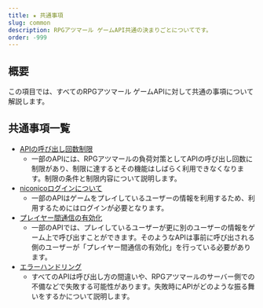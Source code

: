 ```yaml
---
title: ★ 共通事項
slug: common
description: RPGアツマール ゲームAPI共通の決まりごとについてです。
order: -999
---
```


## 概要

この項目では、すべてのRPGアツマール ゲームAPIに対して共通の事項について解説します。


## 共通事項一覧

- [APIの呼び出し回数制限](/common/rate-limit)
  - 一部のAPIには、RPGアツマールの負荷対策としてAPIの呼び出し回数に制限があり、制限に達するとその機能はしばらく利用できなくなります。制限の条件と制限内容について説明します。
- [niconicoログインについて](/common/login)
  - 一部のAPIはゲームをプレイしているユーザーの情報を利用するため、利用するためにはログインが必要となります。
- [プレイヤー間通信の有効化](/common/interplayer)
  - 一部のAPIでは、プレイしているユーザーが更に別のユーザーの情報をゲーム上で呼び出すことができます。そのようなAPIは事前に呼び出される側のユーザーが「プレイヤー間通信の有効化」を行っている必要があります。
- [エラーハンドリング](/common/errors)
  - すべてのAPIは呼び出し方の間違いや、RPGアツマールのサーバー側での不備などで失敗する可能性があります。失敗時にAPIがどのような振る舞いをするかについて説明します。

